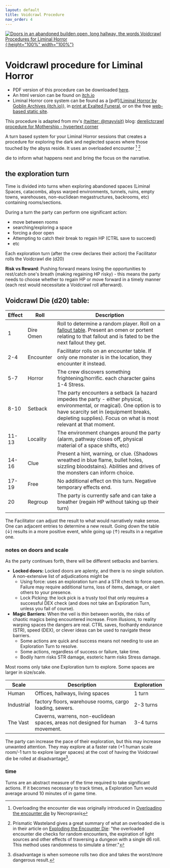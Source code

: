 ```yaml
---
layout: default
title: Voidcrawl Procedure
nav_order: 4
---
```


[![Doors in an abandoned builden open, long hallway, the words Voidcrawl Procedures for Liminal Horror](/LiminalHorror/img/VOIDCRAWL.png "Click to embiggen"){:height="100%" width="100%"}](/LiminalHorror/img/VOIDCRAWL.png)


# Voidcrawl procedure for Liminal Horror

- PDF version of this procedure can be downloaded [here](https://drive.google.com/file/d/1u7U5hl8epM6nTmRMaS9mwGzckhkRxKb2/view?usp=sharing).
- An html version can be found on [itch.io](https://goblinarchives.itch.io/voidcrawl)
- Liminal Horror core system can be found as a [pdf]([Liminal Horror by Goblin Archives (itch.io)](https://goblinarchives.itch.io/liminal-horror)), in [print at Exalted Funeral](https://www.exaltedfuneral.com/products/liminal-horror-pdf), or on the free [web-based static site](https://goblinarchives.github.io/LiminalHorror).

This procedure is adapted from mv's [(twitter: @mayvisit)](https://twitter.com/mayvisit) blog: [derelictcrawl procedure for Mothership - hypertext corner](https://www.hypertextcorner.com/derelictcrawl)

A turn based system for your Liminal Horror sessions that creates a procedure for exploring the dark and neglected spaces where those touched by the abyss reside. It uses an overloaded encounter [^1] [^2]

[^1]: Overloading the encounter die was originally introduced in [Overloading the encounter die](https://www.necropraxis.com/2014/02/03/overloading-the-encounter-die) by Necropraxis

[^2]: Prismatic Wasteland gives a great summary of what an overloaded die is in their article on [Exploding the Encounter Die](https://www.prismaticwasteland.com/blog/exploding-the-encounter-die): "the overloaded encounter die checks for random encounters, the expiration of light sources and other effects of traversing a dungeon with a single d6 roll. This method uses randomness to simulate a timer."

die to inform what happens next and bring the focus on the narrative.



## the exploration turn

Time is divided into turns when exploring abandoned spaces (Liminal Spaces, catacombs, abyss warped environments, tunnels, ruins, empty towns, warehouses, non-euclidean megastructures, backrooms, etc) containing rooms/sections.

During a turn the party can perform one significant action:

- move between rooms
- searching/exploring a space
- forcing a door open
- Attempting to catch their break to regain HP (CTRL save to succeed)
- etc

Each exploration turn (after the crew declares their action) the Facilitator rolls the Voidcrawl die (d20)

**Risk vs Reward**: Pushing forward means losing the opportunities to rest/catch one's breath (making regaining HP risky) - this means the party needs to choose whether to regain HP or move forward in a timely manner (each rest would necessitate a Voidcrawl roll afterward).

<div style="page-break-after:always" />

## Voidcrawl Die (d20) table:

| Effect | Roll      | Description                                                  |
| ------ | --------- | ------------------------------------------------------------ |
| 1      | Dire Omen | Roll to determine a random player. Roll on a [fallout table](https://goblinarchives.github.io/LiminalHorror/Liminal%20Horror%20System/Stress%20and%20Fallout/). Present an omen or portent relating to that fallout and is fated to be the next fallout they get. |
| 2-4    | Encounter | Facilitator rolls on an encounter table. If only one monster is in the location, they encounter it instead. |
| 5-7    | Horror    | The crew discovers something frightening/horrific. each character gains 1-4 Stress. |
| 8-10   | Setback   | The party encounters a setback (a hazard impedes the party - either physical, environmental, or magical). One option is to have scarcity set in (equipment breaks, depleting supplies). Focus on what is most relevant at that moment. |
| 11-13  | Locality  | The environment changes around the party (alarm, pathway closes off, physical material of a space shifts, etc) |
| 14-16  | Clue      | Present a hint, warning, or clue. {Shadows wreathed in blue flame, bullet holes, sizzling bloodstains}. Abilities and drives of the monsters can inform choice. |
| 17-19  | Free      | No additional effect on this turn. Negative temporary effects end. |
| 20     | Regroup   | The party is currently safe and can take a breather (regain HP without taking up their turn) |

The Facilitator can adjust the result to what would narratively make sense. One can adjacent entries to determine a new result. Going down the table (↓) results in a more positive event, while going up (↑) results in a negative one.

### notes on doors and scale

As the party continues forth, there will be different setbacks and barriers.

- **Locked doors:** Locked doors are aplenty, and there is no single solution. A non-extensive list of adjudications might be
  - Using force: uses an exploration turn and a STR check to force open. Failure may require additional turns, loss of items, damage, or alert others to your presence.
  - Lock Picking: the lock pick is a trusty tool that only requires a successful DEX check (and does not take an Exploration Turn, unless you fail of course).
- **Magic Barriers:** When the veil is thin between worlds, the risks of chaotic magics being encountered increase. From illusions, to reality warping spaces the dangers are real. CTRL saves, foolhardy endurance (STR), speed (DEX), or clever ideas can be used to navigate these barriers.
  - Some actions are quick and success means not needing to use an Exploration Turn to resolve.
  - Some actions, regardless of success or failure, take time.
  - Bodily harm risks STR damage, esoteric harm risks Stress damage.

Most rooms only take one Exploration turn to explore. Some spaces are larger in size/scale.

| Scale      | Description                                                  | Exploration |
| ---------- | ------------------------------------------------------------ | ----------- |
| Human      | Offices, hallways, living spaces                             | 1 turn      |
| Industrial | factory floors, warehouse rooms, cargo loading, sewers.      | 2-3 turns   |
| The Vast   | Caverns, warrens, non-euclidean spaces, areas not designed for human movement. | 3-4 turns   |

The party can increase the pace of their exploration, but this may increase unwanted attention. They may explore at a faster rate (+1 human scale room/-1 turn to explore larger spaces) at the cost of having the Voidcrawl die be rolled at disadvantage[^3].

[^3]: disadvantage is when someone rolls two dice and takes the worst/more dangerous result.

### time

Turns are an abstract measure of the time required to take significant actions. If it becomes necessary to track times, a Exploration Turn would average around 10 minutes of in game time.
